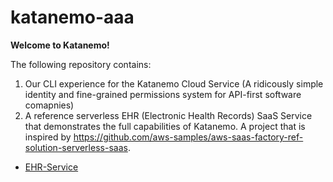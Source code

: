# katanemo-aaa
<b>Welcome to Katanemo!</b>

The following repository contains: 

1. Our CLI experience for the Katanemo Cloud Service (A ridicously simple identity and fine-grained permissions system for API-first software comapnies)
2. A reference serverless EHR (Electronic Health Records) SaaS Service that demonstrates the full capabilities of Katanemo. A project that is inspired by https://github.com/aws-samples/aws-saas-factory-ref-solution-serverless-saas.

- [EHR-Service](https://github.com/katanemo/katanemo-aaa/blob/main/samples/ehr-service/README.md)
